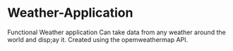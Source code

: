 # Weather-Application

Functional Weather application
Can take data from any weather around the world and disp;ay it.
Created using the opemweathermap API. 
